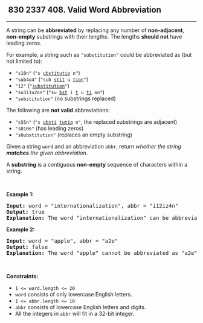 <h2> 830 2337
408. Valid Word Abbreviation</h2><hr><div><p>A string can be <strong>abbreviated</strong> by replacing any number of <strong>non-adjacent</strong>, <strong>non-empty</strong> substrings with their lengths. The lengths <strong>should not</strong> have leading zeros.</p>

<p>For example, a string such as <code>"substitution"</code> could be abbreviated as (but not limited to):</p>

<ul>
	<li><code>"s10n"</code> (<code>"s <u>ubstitutio</u> n"</code>)</li>
	<li><code>"sub4u4"</code> (<code>"sub <u>stit</u> u <u>tion</u>"</code>)</li>
	<li><code>"12"</code> (<code>"<u>substitution</u>"</code>)</li>
	<li><code>"su3i1u2on"</code> (<code>"su <u>bst</u> i <u>t</u> u <u>ti</u> on"</code>)</li>
	<li><code>"substitution"</code> (no substrings replaced)</li>
</ul>

<p>The following are <strong>not valid</strong> abbreviations:</p>

<ul>
	<li><code>"s55n"</code> (<code>"s <u>ubsti</u> <u>tutio</u> n"</code>, the replaced substrings are adjacent)</li>
	<li><code>"s010n"</code> (has leading zeros)</li>
	<li><code>"s0ubstitution"</code> (replaces an empty substring)</li>
</ul>

<p>Given a string <code>word</code> and an abbreviation <code>abbr</code>, return <em>whether the string <strong>matches</strong> the given abbreviation</em>.</p>

<p>A <strong>substring</strong> is a contiguous <strong>non-empty</strong> sequence of characters within a string.</p>

<p>&nbsp;</p>
<p><strong class="example">Example 1:</strong></p>

<pre><strong>Input:</strong> word = "internationalization", abbr = "i12iz4n"
<strong>Output:</strong> true
<strong>Explanation:</strong> The word "internationalization" can be abbreviated as "i12iz4n" ("i <u>nternational</u> iz <u>atio</u> n").
</pre>

<p><strong class="example">Example 2:</strong></p>

<pre><strong>Input:</strong> word = "apple", abbr = "a2e"
<strong>Output:</strong> false
<strong>Explanation:</strong> The word "apple" cannot be abbreviated as "a2e".
</pre>

<p>&nbsp;</p>
<p><strong>Constraints:</strong></p>

<ul>
	<li><code>1 &lt;= word.length &lt;= 20</code></li>
	<li><code>word</code> consists of only lowercase English letters.</li>
	<li><code>1 &lt;= abbr.length &lt;= 10</code></li>
	<li><code>abbr</code> consists of lowercase English letters and digits.</li>
	<li>All the integers in <code>abbr</code> will fit in a 32-bit integer.</li>
</ul>
</div>